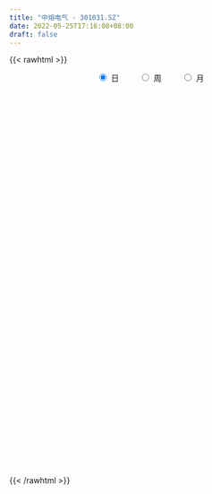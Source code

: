 ```yaml
---
title: "中熔电气 - 301031.SZ"
date: 2022-05-25T17:16:08+08:00
draft: false
---
```

{{< rawhtml >}}
    <div style="text-align: center">
        <label style="padding: 1rem;"><input style="margin-right: .5rem" type="radio" name="period" value="D" checked onclick="period_change(this)">日</label>
        <label style="padding: 1rem;"><input style="margin-right: .5rem" type="radio" name="period" value="W" onclick="period_change(this)">周</label>
        <label style="padding: 1rem;"><input style="margin-right: .5rem" type="radio" name="period" value="M" onclick="period_change(this)">月</label>
    </div>
    <div id="chart" style="height: 700px;"></div> 
    <script type="text/javascript">
        const D_v = [117545.17,95387.26,63623.5,35117.33,33088.33,37667.47,27755.54,21167.4,29361.56,29210.8,25704.36,17699.7,48457.5,29195.64,34191.98,28877.55,19978.08,19301.94,18380.1,19756.88,13368.11,10651.01,15685.93,11089.51,8859.0,16265.27,11940.61,14510.06,10071.37,11080.78,9082.58,8816.93,7901.0,22730.0,19093.28,16916.08,13939.55,11265.0,8786.0,7247.46,5138.44,5774.0,8325.46,6063.0,3686.39,9606.57,6725.11,5648.0,6908.0,5805.0,10561.19,11828.79,7138.0,8255.73,10280.0,6796.96,8212.75,9655.17,7682.0,6073.0,5466.0,24700.97,12949.0,11458.98,8765.05,20769.19,19089.76,17507.72,9573.0,10285.87,13227.66,8429.0,11474.74,6476.7,16325.09,8630.55,5866.85,8641.0,5688.35,18601.64,21357.0,28757.94,24996.62,18209.62,10773.34,11553.0,9545.99,8270.99,5737.0,6948.62,6558.97,7007.0,7449.48,5479.58,5076.27,7052.0,4467.35,2358.0,3748.0,4732.92,7257.97,4045.11,3612.42,4058.0,3167.99,5539.0,7072.0,3992.92,2311.0,4506.0,6939.55,4454.97,5310.97,4368.59,8470.84,11468.08,5769.0,5201.9,5547.0,6982.0,6311.86,6781.0,3849.0,7196.36,11125.88,6244.0,5475.0,3069.93,3656.45,3885.45,4860.2,3979.0,3251.82,2504.0,2243.86,3701.0,9202.68,7504.2,3428.2,3222.0,3005.0,2121.0,6621.0,2922.0,1856.0,4905.5,5471.5,6110.86,5087.0,2906.0,2127.0,2411.98,4037.0,3582.86,4111.66,3266.45,3344.0,3225.52,2532.0,3081.0,2885.0,4911.9,4824.8,2003.0,3240.64,2945.0,2241.61,2620.0,1784.0,9894.57,4227.0,3329.0,6136.06,3584.0,2683.57,4200.2,3371.01,3555.26,2618.0,2384.0,3517.14,4291.86,3944.98,3489.55,1888.0,2547.95,2137.82,3177.98,3199.0,4867.83,10210.95,12623.51,9313.32,9145.23,4981.0,7238.99,8099.53,3428.0,3274.0,6042.0,3841.0,8317.38,5750.01,4042.0,4502.7,4370.0,3258.22]
const D_histogram = [0.0,1.0051282051,1.4614408649,1.4820591498,1.936062659,2.1886822214,1.6899410601,1.6181330193,1.7814476225,1.0584284219,1.1300057277,2.9900679463,3.8597298277,3.2590736559,4.2242717374,5.0532329918,5.3589248004,4.2534965315,3.057249647,3.0193875131,2.3031601326,0.9138834684,-0.7786389468,-2.5407361243,-3.4703411957,-3.1354754136,-3.232283598,-2.3523429938,-1.9437422733,-2.1175063218,-2.0450167679,-2.2908463078,-2.4889785827,-3.6354350315,-5.3538463849,-5.5734777755,-5.6355034918,-5.0319026433,-4.0899852397,-3.2039015967,-2.6804169425,-2.4750962815,-2.6568351693,-2.4101855588,-2.2579312039,-2.5218651437,-2.4693077679,-2.4663102783,-2.4876355253,-2.3317086615,-1.6431556523,-0.748839392,-0.4510257882,0.2222250404,1.6712667355,2.1929996273,2.3864298935,2.7363079134,3.0684073118,3.1658495836,3.050920957,3.1440161261,2.7721570817,1.8903907831,1.3040221806,1.6561762497,2.1161320619,2.4577297285,2.1521639397,1.8464748436,2.190701337,2.0883383749,2.0991467165,2.0096117418,1.4871543298,1.3504193017,0.9649506939,-0.0261951951,-0.501281145,1.1753474152,1.6958362282,2.5792526551,2.256942047,2.1364348971,1.9211384151,2.149838775,1.6450216065,0.6865712825,0.1810637924,-0.5824382555,-0.7221808002,-1.194618222,-1.6572788057,-1.9332565342,-2.0522917453,-2.2745536372,-2.6218998824,-2.5869494521,-2.7435553175,-2.9157793961,-2.419691396,-1.9629982926,-1.5006859064,-1.4960081555,-1.7788314982,-2.3078520656,-2.5191265628,-2.2744726058,-2.0752482635,-2.1878189199,-2.4147295891,-2.10814699,-1.6411828616,-1.405225164,-0.9683981112,-0.2061911185,-0.1729757754,-0.0332389069,-0.5187494221,-1.0127785453,-1.3224821274,-1.3238206078,-1.4191647666,-0.8938353781,0.016716768,1.0003329421,1.3192177263,1.1832313995,0.9044186308,0.7911466108,0.479442262,0.5870219414,0.2899104599,0.1841917633,0.2195109108,-0.0969111249,-0.5614681065,-1.0224030513,-1.5388138552,-1.7562835738,-1.4429569722,-1.2089342265,-0.4533893139,0.0307811307,0.2141089997,0.0953916078,0.657455211,1.0842934138,1.7391235091,2.1105520197,2.2015729097,2.0438709529,1.4364926226,0.7762190361,0.1398859121,-0.5154115351,-0.8586131102,-0.7916070176,-0.9382588726,-1.319405734,-1.7632770244,-1.3116882606,-0.7605059662,-0.4472005171,-0.2760602128,-0.1264255076,0.147678229,0.1928062836,0.2032925965,0.0193835665,-0.4216381591,-0.4655792088,-0.615290266,-0.7537605425,-0.8845047982,-1.1164085334,-1.1845029522,-1.3906298801,-1.2404431689,-1.1514931537,-0.9223595456,-0.8137438302,-0.3690525321,-0.0469778997,0.1457284781,0.1735248953,0.1943855138,-0.0510137522,-0.3839486794,-0.3328627631,0.8076900905,1.6670873931,2.1980265717,2.7984914216,3.0434699503,3.3266553977,3.5322271288,3.5178007997,3.4909631616,3.569135649,3.4245632512,3.5543287645,3.3025193262,2.8089229616,2.2808932948,1.5297630717,1.0288746243]
const D_fast = [0.0,1.2564102564,2.0780831324,2.4692162047,3.4072353787,4.2070254965,4.1307696001,4.4634948141,5.072171323,4.6137592279,4.9678379656,7.5754171708,9.4100115091,9.6241237512,11.6453897671,13.7376592694,15.3830822781,15.3410281422,14.9090936694,15.6260784138,15.4856410664,14.3248352693,12.4376531175,10.0403719088,8.2431815385,7.7941784672,6.8892993833,7.1811542391,7.1038193912,6.4006787623,5.9619141241,5.1433730074,4.3229960867,2.2676808801,-0.7891920696,-2.402192904,-3.8730944933,-4.5274693055,-4.6080482119,-4.5229399681,-4.6695595495,-5.0830129588,-5.928960639,-6.2848574182,-6.6970858643,-7.59148609,-8.1562556562,-8.7698357362,-9.4130698645,-9.840070166,-9.5623060699,-8.8551996576,-8.6701425008,-7.9413354122,-6.0744770332,-5.0044942345,-4.214456495,-3.1805014968,-2.0813002703,-1.1923956026,-0.54459399,0.3345052106,0.6556854366,0.2465168338,-0.0138462235,0.7523519079,1.7413407356,2.6973708344,2.9298460305,3.0857756453,3.9776774729,4.3973991046,4.9329941253,5.345862086,5.1951932565,5.3960630538,5.2518321195,4.2541374317,3.6537311956,5.6241966095,6.5686444796,8.0968740703,8.3387989739,8.7524005483,9.0173886701,9.7835487237,9.6899869569,8.9031794535,8.4429379114,7.5338262998,7.213538555,6.4424465777,5.5654662926,4.8061744305,4.174066283,3.3831659819,2.3803447661,1.7685578333,0.9260631386,0.024894211,-0.0839406379,-0.1179971076,-0.0308561981,-0.4001804861,-1.1277117033,-2.2336952872,-3.0747514251,-3.3987156195,-3.718303343,-4.3778287294,-5.2084217959,-5.4288759443,-5.3722075313,-5.4875561247,-5.2928285997,-4.5821693866,-4.5921979873,-4.4607708456,-5.0759687163,-5.8231924759,-6.4635165897,-6.7958102221,-7.2459455725,-6.9440750286,-6.0293436905,-4.7956442809,-4.1469550651,-3.987133542,-4.039841653,-3.9553270203,-4.1471708036,-3.8928356389,-4.1174695054,-4.1771402612,-4.0869433859,-4.4275932029,-5.0325172111,-5.7490529188,-6.6501671864,-7.3067077985,-7.3541204399,-7.4223312508,-6.7801336668,-6.2882679395,-6.0514128205,-6.1462823105,-5.4198549046,-4.7219433483,-3.6323323757,-2.7332658602,-2.0918517428,-1.7385859614,-1.986841136,-2.4530599635,-3.0544216094,-3.8385719404,-4.3964267931,-4.5273224549,-4.908539028,-5.6195373229,-6.5042278694,-6.3805611708,-6.019505368,-5.8180000482,-5.7158747971,-5.5978464687,-5.2868231748,-5.1934935494,-5.1321840873,-5.3112472257,-5.8576784911,-6.018014343,-6.3215479667,-6.6484583788,-7.000328834,-7.5113347026,-7.8755548594,-8.4293392574,-8.5892633384,-8.7881866116,-8.7896428899,-8.8844631321,-8.532034967,-8.2217048095,-7.9925663123,-7.9213886712,-7.8519316742,-8.1100843782,-8.5390064754,-8.5711362498,-7.2286608736,-5.9524917227,-4.8720459012,-3.5719581959,-2.5661121796,-1.4512628827,-0.3626343694,0.5023895013,1.3482926536,2.3187490532,3.0303174683,4.0486651727,4.622485566,4.8311199417,4.8733135986,4.5046241435,4.2609543522]
const D_slow = [0.0,0.2512820513,0.6166422675,0.987157055,1.4711727197,2.0183432751,2.4408285401,2.8453617949,3.2907237005,3.555330806,3.8378322379,4.5853492245,5.5502816814,6.3650500954,7.4211180297,8.6844262777,10.0241574778,11.0875316106,11.8518440224,12.6066909007,13.1824809338,13.4109518009,13.2162920642,12.5811080332,11.7135227342,10.9296538808,10.1215829813,9.5334972329,9.0475616645,8.5181850841,8.0069308921,7.4342193151,6.8119746695,5.9031159116,4.5646543154,3.1712848715,1.7624089985,0.5044333377,-0.5180629722,-1.3190383714,-1.989142607,-2.6079166774,-3.2721254697,-3.8746718594,-4.4391546604,-5.0696209463,-5.6869478883,-6.3035254579,-6.9254343392,-7.5083615045,-7.9191504176,-8.1063602656,-8.2191167126,-8.1635604526,-7.7457437687,-7.1974938619,-6.6008863885,-5.9168094101,-5.1497075822,-4.3582451863,-3.595514947,-2.8095109155,-2.1164716451,-1.6438739493,-1.3178684041,-0.9038243417,-0.3747913263,0.2396411059,0.7776820908,1.2393008017,1.7869761359,2.3090607297,2.8338474088,3.3362503442,3.7080389267,4.0456437521,4.2868814256,4.2803326268,4.1550123406,4.4488491943,4.8728082514,5.5176214152,6.0818569269,6.6159656512,7.096250255,7.6337099487,8.0449653504,8.216608171,8.2618741191,8.1162645552,7.9357193552,7.6370647997,7.2227450983,6.7394309647,6.2263580284,5.6577196191,5.0022446485,4.3555072854,3.6696184561,2.9406736071,2.3357507581,1.8450011849,1.4698297083,1.0958276694,0.6511197949,0.0741567785,-0.5556248622,-1.1242430137,-1.6430550796,-2.1900098095,-2.7936922068,-3.3207289543,-3.7310246697,-4.0823309607,-4.3244304885,-4.3759782681,-4.419222212,-4.4275319387,-4.5572192942,-4.8104139305,-5.1410344624,-5.4719896143,-5.826780806,-6.0502396505,-6.0460604585,-5.795977223,-5.4661727914,-5.1703649415,-4.9442602838,-4.7464736311,-4.6266130656,-4.4798575803,-4.4073799653,-4.3613320245,-4.3064542968,-4.330682078,-4.4710491046,-4.7266498674,-5.1113533312,-5.5504242247,-5.9111634677,-6.2133970244,-6.3267443528,-6.3190490702,-6.2655218202,-6.2416739183,-6.0773101155,-5.8062367621,-5.3714558848,-4.8438178799,-4.2934246525,-3.7824569142,-3.4233337586,-3.2292789996,-3.1943075215,-3.3231604053,-3.5378136829,-3.7357154373,-3.9702801554,-4.3001315889,-4.740950845,-5.0688729102,-5.2589994017,-5.370799531,-5.4398145842,-5.4714209611,-5.4345014039,-5.386299833,-5.3354766838,-5.3306307922,-5.436040332,-5.5524351342,-5.7062577007,-5.8946978363,-6.1158240359,-6.3949261692,-6.6910519073,-7.0387093773,-7.3488201695,-7.6366934579,-7.8672833443,-8.0707193019,-8.1629824349,-8.1747269098,-8.1382947903,-8.0949135665,-8.046317188,-8.0590706261,-8.1550577959,-8.2382734867,-8.0363509641,-7.6195791158,-7.0700724729,-6.3704496175,-5.6095821299,-4.7779182805,-3.8948614983,-3.0154112983,-2.142670508,-1.2503865957,-0.3942457829,0.4943364082,1.3199662398,2.0221969802,2.5924203039,2.9748610718,3.2320797279]
const D_data = [['2021-07-15', 95.0, 128.11, 95.0, 135.0],['2021-07-16', 125.93, 143.86, 121.04, 156.0],['2021-07-19', 140.0, 142.0, 135.21, 154.28],['2021-07-20', 140.0, 139.13, 135.0, 144.73],['2021-07-21', 138.0, 147.4, 134.96, 149.15],['2021-07-22', 145.0, 148.7, 144.52, 156.0],['2021-07-23', 143.98, 140.49, 138.0, 155.0],['2021-07-26', 137.67, 146.0, 137.02, 146.7],['2021-07-27', 145.49, 151.0, 145.06, 162.0],['2021-07-28', 145.0, 140.0, 130.0, 150.0],['2021-07-29', 142.14, 149.6, 140.7, 152.0],['2021-07-30', 157.01, 179.52, 157.01, 179.52],['2021-08-02', 193.01, 177.99, 163.33, 195.0],['2021-08-03', 167.99, 164.0, 155.01, 171.99],['2021-08-04', 164.04, 188.61, 164.04, 196.8],['2021-08-05', 188.0, 196.65, 182.2, 206.0],['2021-08-06', 198.01, 198.69, 188.96, 203.0],['2021-08-09', 198.0, 184.2, 179.88, 202.49],['2021-08-10', 181.01, 181.39, 176.09, 192.66],['2021-08-11', 178.0, 196.75, 172.51, 196.8],['2021-08-12', 191.98, 190.18, 184.04, 194.49],['2021-08-13', 187.0, 179.22, 178.56, 191.83],['2021-08-16', 175.0, 169.01, 159.0, 175.0],['2021-08-17', 165.84, 159.27, 158.9, 170.68],['2021-08-18', 161.51, 161.72, 159.29, 167.88],['2021-08-19', 162.0, 174.92, 156.0, 180.0],['2021-08-20', 170.0, 169.1, 165.0, 173.6],['2021-08-23', 168.05, 182.63, 163.36, 189.86],['2021-08-24', 181.08, 179.82, 177.0, 188.5],['2021-08-25', 177.22, 172.78, 170.2, 182.7],['2021-08-26', 175.0, 175.1, 173.21, 182.5],['2021-08-27', 171.6, 170.0, 163.32, 175.0],['2021-08-30', 167.0, 168.49, 163.5, 175.99],['2021-08-31', 165.12, 151.4, 140.0, 168.0],['2021-09-01', 148.0, 133.59, 133.13, 148.0],['2021-09-02', 135.01, 143.28, 135.0, 148.84],['2021-09-03', 143.0, 140.34, 139.0, 153.77],['2021-09-06', 140.33, 146.03, 135.58, 147.5],['2021-09-07', 147.03, 150.8, 143.08, 152.0],['2021-09-08', 150.0, 152.0, 147.07, 154.97],['2021-09-09', 152.26, 148.68, 147.46, 153.71],['2021-09-10', 149.12, 144.27, 143.1, 151.82],['2021-09-13', 143.49, 137.0, 136.01, 144.16],['2021-09-14', 137.07, 140.0, 137.06, 141.63],['2021-09-15', 139.0, 137.43, 136.19, 139.8],['2021-09-16', 137.5, 129.31, 126.36, 137.87],['2021-09-17', 129.31, 129.93, 125.0, 132.6],['2021-09-22', 127.33, 126.62, 126.1, 133.0],['2021-09-23', 127.0, 123.33, 122.61, 128.49],['2021-09-24', 122.61, 122.95, 122.61, 125.98],['2021-09-27', 122.02, 129.22, 119.91, 130.53],['2021-09-28', 129.8, 133.99, 124.02, 137.55],['2021-09-29', 131.16, 128.1, 127.0, 133.95],['2021-09-30', 128.1, 134.18, 127.16, 138.38],['2021-10-08', 137.0, 149.29, 133.0, 149.9],['2021-10-11', 142.0, 143.5, 141.08, 147.4],['2021-10-12', 143.5, 142.18, 130.55, 143.5],['2021-10-13', 138.88, 146.78, 136.2, 148.07],['2021-10-14', 145.72, 149.95, 143.56, 154.4],['2021-10-15', 147.0, 150.0, 145.13, 155.49],['2021-10-18', 151.0, 149.22, 142.07, 152.0],['2021-10-19', 166.0, 153.8, 150.0, 178.98],['2021-10-20', 146.0, 149.24, 146.0, 152.0],['2021-10-21', 148.75, 141.05, 141.01, 148.9],['2021-10-22', 141.05, 141.84, 136.0, 143.56],['2021-10-25', 144.77, 154.0, 144.01, 156.66],['2021-10-26', 156.6, 158.98, 155.01, 167.7],['2021-10-27', 151.85, 161.5, 151.5, 163.0],['2021-10-28', 162.0, 155.41, 154.12, 163.8],['2021-10-29', 155.0, 155.5, 150.11, 156.81],['2021-11-01', 155.47, 165.59, 153.01, 168.5],['2021-11-02', 166.06, 162.66, 161.0, 167.29],['2021-11-03', 161.7, 165.88, 159.0, 169.38],['2021-11-04', 165.88, 166.5, 163.6, 168.88],['2021-11-05', 165.49, 161.32, 159.99, 178.05],['2021-11-08', 160.75, 166.06, 157.88, 166.06],['2021-11-09', 163.03, 163.05, 161.68, 168.88],['2021-11-10', 161.66, 152.71, 151.2, 163.49],['2021-11-11', 153.02, 155.59, 153.02, 159.7],['2021-11-12', 156.99, 186.71, 155.61, 186.71],['2021-11-15', 192.04, 180.0, 176.0, 193.0],['2021-11-16', 185.04, 190.82, 181.88, 203.36],['2021-11-17', 188.77, 180.0, 176.31, 191.0],['2021-11-18', 178.55, 184.0, 171.0, 186.8],['2021-11-19', 180.0, 184.51, 176.1, 190.0],['2021-11-22', 184.0, 192.8, 180.58, 194.88],['2021-11-23', 191.92, 185.5, 181.38, 192.06],['2021-11-24', 184.59, 177.94, 177.02, 186.6],['2021-11-25', 176.1, 181.17, 176.1, 181.59],['2021-11-26', 178.0, 175.5, 172.67, 182.35],['2021-11-29', 171.51, 181.49, 171.46, 182.0],['2021-11-30', 181.37, 176.0, 175.55, 182.4],['2021-12-01', 175.5, 173.5, 173.16, 180.91],['2021-12-02', 173.01, 173.39, 168.83, 174.7],['2021-12-03', 174.0, 173.61, 167.03, 176.65],['2021-12-06', 173.0, 170.5, 165.02, 176.0],['2021-12-07', 170.98, 166.18, 165.65, 174.62],['2021-12-08', 166.19, 168.7, 166.08, 169.46],['2021-12-09', 169.0, 164.4, 163.0, 171.0],['2021-12-10', 164.5, 161.51, 160.69, 166.99],['2021-12-13', 162.08, 169.0, 160.0, 172.98],['2021-12-14', 168.28, 169.63, 165.6, 170.98],['2021-12-15', 168.99, 171.04, 167.89, 173.28],['2021-12-16', 170.17, 165.55, 164.0, 171.03],['2021-12-17', 166.0, 160.0, 160.0, 166.0],['2021-12-20', 160.01, 153.12, 150.27, 163.72],['2021-12-21', 151.8, 153.12, 147.6, 154.69],['2021-12-22', 153.0, 156.88, 152.01, 162.02],['2021-12-23', 155.8, 155.57, 154.0, 158.88],['2021-12-24', 156.01, 149.91, 148.03, 158.88],['2021-12-27', 149.0, 145.35, 144.15, 152.0],['2021-12-28', 145.5, 150.0, 145.5, 151.59],['2021-12-29', 148.77, 152.1, 148.0, 154.98],['2021-12-30', 152.02, 149.33, 148.29, 154.19],['2021-12-31', 149.45, 152.12, 149.31, 158.21],['2022-01-04', 154.86, 158.36, 154.48, 166.59],['2022-01-05', 158.5, 150.6, 148.0, 159.94],['2022-01-06', 148.58, 151.69, 142.47, 152.8],['2022-01-07', 152.15, 142.05, 141.99, 153.29],['2022-01-10', 141.71, 138.0, 135.0, 143.48],['2022-01-11', 137.8, 136.48, 134.8, 140.0],['2022-01-12', 138.57, 137.68, 135.0, 142.3],['2022-01-13', 137.0, 134.33, 132.01, 137.93],['2022-01-14', 135.3, 141.5, 133.13, 144.2],['2022-01-17', 140.89, 149.01, 139.5, 155.1],['2022-01-18', 151.99, 154.63, 147.5, 155.0],['2022-01-19', 153.2, 149.96, 146.51, 153.2],['2022-01-20', 148.33, 145.0, 145.0, 150.0],['2022-01-21', 145.21, 142.2, 142.0, 148.4],['2022-01-24', 140.2, 143.2, 140.19, 147.06],['2022-01-25', 141.5, 139.4, 137.58, 145.31],['2022-01-26', 142.7, 143.88, 139.23, 146.02],['2022-01-27', 144.0, 138.01, 138.0, 144.99],['2022-01-28', 138.45, 138.88, 137.17, 141.02],['2022-02-07', 142.0, 140.0, 138.52, 143.49],['2022-02-08', 140.0, 134.26, 132.3, 140.0],['2022-02-09', 134.45, 129.39, 124.66, 134.45],['2022-02-10', 128.0, 125.63, 122.88, 128.28],['2022-02-11', 125.0, 120.55, 120.0, 125.87],['2022-02-14', 118.8, 120.22, 117.52, 122.8],['2022-02-15', 122.0, 125.03, 119.0, 126.95],['2022-02-16', 125.03, 123.59, 123.13, 125.9],['2022-02-17', 123.18, 131.25, 122.1, 133.3],['2022-02-18', 129.99, 130.14, 126.7, 131.19],['2022-02-21', 130.16, 127.38, 126.24, 130.68],['2022-02-22', 126.3, 123.0, 121.66, 126.5],['2022-02-23', 123.84, 132.16, 123.84, 133.0],['2022-02-24', 131.99, 133.0, 129.16, 136.85],['2022-02-25', 133.07, 139.13, 133.07, 143.2],['2022-02-28', 139.18, 139.18, 137.15, 141.3],['2022-03-01', 141.0, 138.0, 136.5, 141.98],['2022-03-02', 137.99, 135.83, 134.04, 138.95],['2022-03-03', 137.49, 129.0, 128.21, 137.94],['2022-03-04', 128.91, 125.31, 124.29, 130.59],['2022-03-07', 124.3, 122.0, 120.58, 124.31],['2022-03-08', 123.0, 117.64, 117.21, 123.8],['2022-03-09', 118.51, 117.8, 110.02, 120.0],['2022-03-10', 120.5, 121.01, 119.11, 125.0],['2022-03-11', 120.97, 116.87, 114.23, 120.97],['2022-03-14', 116.0, 111.0, 110.43, 116.8],['2022-03-15', 111.0, 106.09, 106.09, 111.77],['2022-03-16', 108.86, 115.4, 105.87, 115.5],['2022-03-17', 116.65, 117.8, 116.65, 124.3],['2022-03-18', 117.8, 115.92, 113.68, 119.81],['2022-03-21', 115.91, 114.39, 113.9, 117.68],['2022-03-22', 114.43, 114.05, 113.25, 117.8],['2022-03-23', 114.05, 115.99, 113.5, 117.0],['2022-03-24', 115.19, 113.35, 111.3, 115.2],['2022-03-25', 112.65, 112.46, 112.15, 115.56],['2022-03-28', 112.0, 108.88, 102.0, 114.41],['2022-03-29', 108.13, 103.03, 102.52, 109.45],['2022-03-30', 104.01, 105.55, 102.66, 106.3],['2022-03-31', 106.0, 102.46, 100.02, 106.0],['2022-04-01', 100.4, 100.44, 99.0, 102.98],['2022-04-06', 99.94, 98.29, 98.13, 100.9],['2022-04-07', 98.29, 94.34, 94.3, 98.35],['2022-04-08', 97.0, 93.72, 93.55, 97.3],['2022-04-11', 92.79, 89.23, 88.51, 93.0],['2022-04-12', 90.89, 91.46, 88.5, 91.92],['2022-04-13', 91.07, 89.31, 88.11, 91.07],['2022-04-14', 89.3, 89.99, 88.4, 91.45],['2022-04-15', 89.55, 87.56, 86.0, 89.79],['2022-04-18', 88.52, 91.64, 87.26, 92.55],['2022-04-19', 91.96, 90.85, 90.0, 94.56],['2022-04-20', 90.54, 89.5, 89.3, 91.22],['2022-04-21', 88.52, 87.0, 87.0, 91.37],['2022-04-22', 86.0, 86.04, 84.51, 87.3],['2022-04-25', 84.5, 81.0, 79.51, 85.0],['2022-04-26', 82.97, 77.0, 76.0, 82.97],['2022-04-27', 75.2, 79.59, 73.15, 81.55],['2022-04-28', 95.5, 95.51, 90.59, 95.51],['2022-04-29', 97.58, 97.29, 94.5, 103.0],['2022-05-05', 96.62, 97.45, 94.72, 100.0],['2022-05-06', 95.41, 102.44, 93.44, 105.09],['2022-05-09', 101.0, 101.77, 99.01, 103.4],['2022-05-10', 98.28, 105.5, 98.28, 105.89],['2022-05-11', 105.0, 107.99, 105.0, 110.77],['2022-05-12', 107.76, 108.09, 107.0, 109.5],['2022-05-13', 108.1, 110.27, 108.09, 111.88],['2022-05-16', 110.6, 114.32, 108.4, 117.6],['2022-05-17', 114.32, 114.04, 110.72, 115.27],['2022-05-18', 114.19, 120.25, 113.68, 120.9],['2022-05-19', 118.39, 118.02, 114.1, 120.23],['2022-05-20', 118.02, 115.66, 114.51, 119.73],['2022-05-23', 115.66, 114.83, 113.41, 117.0],['2022-05-24', 114.38, 110.49, 110.16, 116.86],['2022-05-25', 110.5, 111.7, 109.19, 112.95]]
const W_v = [212932.43,197252.17,123143.82,160700.75,81458.04,63840.32,53561.72,80579.91,38210.9,34406.53,18361.0,37783.71,10280.0,38419.88,63340.0,77225.54,55933.19,47428.39,104094.52,42055.6,31571.3,22358.27,22141.49,23420.92,29544.92,27985.98,31120.22,29571.26,18480.47,26079.94,17891.0,23430.86,15064.84,16479.63,17705.7,12831.25,27170.63,10254.78,16366.26,14008.3,34079.27,18458.55,27021.52,27992.39,12130.92]
const W_histogram = [0.0,-0.2150655271,2.152703254,4.74289494,4.8599903186,4.006476766,3.2834860143,0.7224532603,-0.7143863326,-2.5356024126,-4.0267899152,-4.0616538594,-2.9250249191,-2.0260185369,-1.8845217429,-0.8284381483,0.2470867811,2.5267648886,3.6751900335,3.6113906015,3.2372874377,2.029346232,1.033297539,-0.3276371633,-1.060228885,-2.1418481664,-2.7731050257,-3.0028993691,-3.2187213794,-4.3650390723,-4.242743584,-3.3603373898,-3.4957877449,-3.9108036957,-3.9923823091,-4.0117752629,-4.5283103943,-4.9808124325,-5.3223686932,-5.2682366313,-4.1419735428,-2.7826074234,-1.1710235942,0.3611174218,1.1656296415]
const W_fast = [0.0,-0.2688319088,2.6371126858,6.4130281068,7.745121065,7.893226704,7.9911074558,5.6106880168,3.9952518408,1.5401351577,-0.9577498237,-2.0080272328,-1.6026545222,-1.2101527743,-1.539786416,-0.6908123585,0.4464842662,3.3578535959,5.4250762491,6.2641244674,6.6993431631,5.9987385154,5.2610142072,3.818170214,2.8205212711,1.2034399481,-0.1210931677,-1.1016123533,-2.1221147084,-4.3596921694,-5.2980825771,-5.2557607304,-6.2651580217,-7.6578748964,-8.7375490871,-9.7598858567,-11.4084985866,-13.1062037329,-14.7783521669,-16.0412792628,-15.9505095601,-15.2867952965,-13.9679673659,-12.3455469944,-11.2496273644]
const W_slow = [0.0,-0.0537663818,0.4844094317,1.6701331667,2.8851307464,3.8867499379,4.7076214415,4.8882347566,4.7096381734,4.0757375703,3.0690400915,2.0536266266,1.3223703968,0.8158657626,0.3447353269,0.1376257898,0.1993974851,0.8310887072,1.7498862156,2.652733866,3.4620557254,3.9693922834,4.2277166682,4.1458073773,3.8807501561,3.3452881145,2.6520118581,1.9012870158,1.0966066709,0.0053469029,-1.0553389931,-1.8954233406,-2.7693702768,-3.7470712007,-4.745166778,-5.7481105937,-6.8801881923,-8.1253913004,-9.4559834737,-10.7730426315,-11.8085360173,-12.5041878731,-12.7969437717,-12.7066644162,-12.4152570058]
const W_data = [['2021-07-16', 95.0, 143.86, 95.0, 156.0],['2021-07-23', 140.0, 140.49, 134.96, 156.0],['2021-07-30', 137.67, 179.52, 130.0, 179.52],['2021-08-06', 193.01, 198.69, 155.01, 206.0],['2021-08-13', 198.0, 179.22, 172.51, 202.49],['2021-08-20', 175.0, 169.1, 156.0, 180.0],['2021-08-27', 168.05, 170.0, 163.32, 189.86],['2021-09-03', 167.0, 140.34, 133.13, 175.99],['2021-09-10', 140.33, 144.27, 135.58, 154.97],['2021-09-17', 143.49, 129.93, 125.0, 144.16],['2021-09-24', 127.33, 122.95, 122.61, 133.0],['2021-09-30', 122.02, 134.18, 119.91, 138.38],['2021-10-08', 137.0, 149.29, 133.0, 149.9],['2021-10-15', 142.0, 150.0, 130.55, 155.49],['2021-10-22', 151.0, 141.84, 136.0, 178.98],['2021-10-29', 144.77, 155.5, 144.01, 167.7],['2021-11-05', 155.47, 161.32, 153.01, 178.05],['2021-11-12', 160.75, 186.71, 151.2, 186.71],['2021-11-19', 192.04, 184.51, 171.0, 203.36],['2021-11-26', 184.0, 175.5, 172.67, 194.88],['2021-12-03', 171.51, 173.61, 167.03, 182.4],['2021-12-10', 173.0, 161.51, 160.69, 176.0],['2021-12-17', 162.08, 160.0, 160.0, 173.28],['2021-12-24', 160.01, 149.91, 147.6, 163.72],['2021-12-31', 149.0, 152.12, 144.15, 158.21],['2022-01-07', 154.86, 142.05, 141.99, 166.59],['2022-01-14', 141.71, 141.5, 132.01, 144.2],['2022-01-21', 140.89, 142.2, 139.5, 155.1],['2022-01-28', 140.2, 138.88, 137.17, 147.06],['2022-02-11', 142.0, 120.55, 120.0, 143.49],['2022-02-18', 118.8, 130.14, 117.52, 133.3],['2022-02-25', 130.16, 139.13, 121.66, 143.2],['2022-03-04', 139.18, 125.31, 124.29, 141.98],['2022-03-11', 124.3, 116.87, 110.02, 125.0],['2022-03-18', 116.0, 115.92, 105.87, 124.3],['2022-03-25', 115.91, 112.46, 111.3, 117.8],['2022-04-01', 112.0, 100.44, 99.0, 114.41],['2022-04-08', 99.94, 93.72, 93.55, 100.9],['2022-04-15', 92.79, 87.56, 86.0, 93.0],['2022-04-22', 88.52, 86.04, 84.51, 94.56],['2022-04-29', 84.5, 97.29, 73.15, 103.0],['2022-05-06', 96.62, 102.44, 93.44, 105.09],['2022-05-13', 101.0, 110.27, 98.28, 111.88],['2022-05-20', 110.6, 115.66, 108.4, 120.9],['2022-05-27', 115.66, 111.7, 109.19, 117.0]]
const M_v = [533328.42,390191.8300000001,178711.05,189265.42,263077.67,115470.93,107157.93,70307.8,82762.05,78292.61,85603.38]
const M_histogram = [0.0,-1.7945527066,-3.9201201808,-3.673268029,-1.9963279781,-2.3386223909,-3.2442400712,-3.5839784395,-5.905586274,-7.3207816566,-6.8274329942]
const M_fast = [0.0,-2.2431908832,-5.3487884027,-6.0202532581,-4.8423952017,-5.7693452122,-7.4860229103,-8.7217558885,-12.5197602915,-15.7651510882,-16.9786606744]
const M_slow = [0.0,-0.4486381766,-1.4286682218,-2.3469852291,-2.8460672236,-3.4307228213,-4.2417828391,-5.137777449,-6.6141740175,-8.4443694317,-10.1512276802]
const M_data = [['2021-07-30', 95.0, 179.52, 95.0, 179.52],['2021-08-31', 193.01, 151.4, 140.0, 206.0],['2021-09-30', 148.0, 134.18, 119.91, 154.97],['2021-10-29', 137.0, 155.5, 130.55, 178.98],['2021-11-30', 155.47, 176.0, 151.2, 203.36],['2021-12-31', 175.5, 152.12, 144.15, 180.91],['2022-01-28', 154.86, 138.88, 132.01, 166.59],['2022-02-28', 142.0, 139.18, 117.52, 143.49],['2022-03-31', 141.0, 102.46, 100.02, 141.98],['2022-04-29', 100.4, 97.29, 73.15, 103.0],['2022-05-31', 96.62, 111.7, 93.44, 120.9]]
        const D_a = [null,156.0,null,null,null,null,null,null,null,130.0,null,null,null,null,null,206.0,null,null,null,null,null,null,null,null,null,156.0,null,null,null,null,null,null,175.99,null,null,null,null,null,null,null,null,null,null,null,null,null,null,null,null,null,119.91,null,null,null,null,null,null,null,null,null,null,178.98,null,null,null,null,null,null,null,150.11,null,null,null,null,null,null,null,null,null,null,null,203.36,null,null,null,null,null,null,null,null,null,null,null,null,null,null,null,null,null,null,null,null,null,null,null,null,null,null,null,null,144.15,null,null,null,null,166.59,null,null,null,null,null,null,132.01,null,null,null,null,null,null,null,null,146.02,null,null,null,null,null,null,null,117.52,null,null,null,null,null,null,null,null,143.2,null,null,null,null,null,null,null,null,null,null,null,null,105.87,null,null,null,null,null,null,115.56,null,null,null,null,null,null,null,null,null,null,null,null,null,null,null,null,null,null,null,null,73.15,null,null,null,null,null,null,null,null,null,null,null,120.9,null,null,null,null,null]
const W_a = [null,null,null,206.0,null,null,null,null,null,null,null,119.91,null,null,null,null,null,null,203.36,null,null,null,null,null,null,null,null,null,null,null,null,null,null,null,null,null,null,null,null,null,73.15,null,null,null,null]
const M_a = [null,206.0,null,null,null,null,null,null,null,73.15,null]
        const D_b = [[{ coord: ['2021-07-16', 156.0] }, { coord: ['2022-01-04', 156.0] }],[{ coord: ['2022-01-13', 143.2] }, { coord: ['2022-02-25', 132.01] }],[{ coord: ['2022-03-16', 115.56] }, { coord: ['2022-05-18', 105.87] }]]
const W_b = [[{ coord: ['2021-08-06', 203.36] }, { coord: ['2022-04-29', 119.91] }]]
const M_b = []
    </script>
{{< /rawhtml >}}